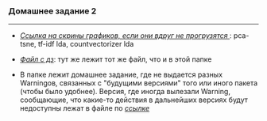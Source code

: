 ### Домашнее задание 2

--- 

* *[Ссылка на скрины графиков, если они вдруг не прогрузятся ](https://yadi.sk/d/O_FBQxS2gsbp4w?w=1)*: pca-tsne, tf-idf lda, countvectorizer lda

* *[Файл с дз](https://yadi.sk/d/O_FBQxS2gsbp4w?w=1)*: тут же лежит тот же файл, что и в этой папке


* В папке лежит домашнее задание, где не выдается разных Warningов, связанных с "будущими версиями" того или иного пакета (чтобы было удобнее).
Версия, где иногда вылезали Warning, сообщающие, что какие-то действия в дальнейших версиях будут недоступны лежат в файле по *[ссылке](https://github.com/smilina702/CompLing_IT_4_year/blob/master/BoW_dimreduction_LDA_hw_2.ipynb)*
